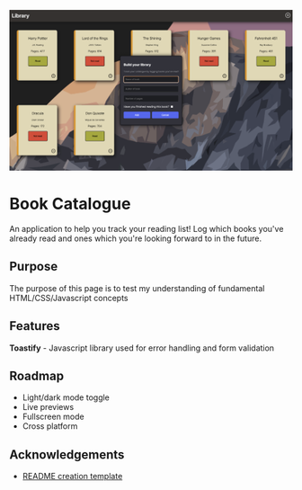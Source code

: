 
![Screenshot of production](./img/app.png)


# Book Catalogue

An application to help you track your reading list! Log which books you've already read and ones which you're looking forward to in the future.

## Purpose

The purpose of this page is to test my understanding of fundamental HTML/CSS/Javascript concepts
## Features

**Toastify** - Javascript library used for error handling and form validation


## Roadmap

- Light/dark mode toggle
- Live previews
- Fullscreen mode
- Cross platform


## Acknowledgements

 - [README creation template](https://readme.so/)


